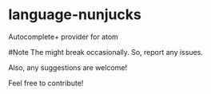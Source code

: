 # language-nunjucks
Autocomplete+ provider for atom

#Note
The might break occasionally. So, report any issues.

Also, any suggestions are welcome!

Feel free to contribute!

